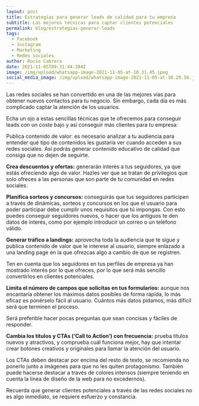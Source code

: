 ```yaml
---
layout: post
title: Estrategias para generar leads de calidad para tu empresa
subtitle: Las mejores técnicas para captar clientes potenciales
permalink: blog/estrategias-generar-leads
tags:
  - Facebook
  - Instagram
  - Marketing
  - Redes sociales
author: Rocío Cabrera
date: 2021-11-05T09:31:44.394Z
image: /img/upload/whatsapp-image-2021-11-05-at-10.31.45.jpeg
social_media_image: /img/upload/whatsapp-image-2021-11-05-at-10.29.56.jpeg
---
```

Las redes sociales se han convertido en una de las mejores vías para obtener nuevos contactos para tu negocio. Sin embargo, cada día es más complicado captar la atención de los usuarios. 

Echa un ojo a estas sencillas técnicas que te ofrecemos para conseguir leads con un coste bajo y así conseguir más clientes para tu empresa:

Publica contenido de valor: es necesario analizar a tu audiencia para entender qué tipo de contenidos les gustaría ver cuando acceden a sus redes sociales. Así podrás generar contenido educativo de calidad que consiga que no dejen de seguirte.

**Crea descuentos y ofertas:** generarán interés a tus seguidores, ya que estás ofreciendo algo de valor. Hazles ver que se tratan de privilegios que solo ofreces a las personas que son parte de tu comunidad en redes sociales. 

**Planifica sorteos y concursos:** conseguirás que tus seguidores participen a través de dinámicas, sorteos y concursos en los que el usuario para poder participar debe cumplir unos requisitos que tú impongas. Con esto puedes conseguir seguidores nuevos, o hacer que los antiguos te den datos de interés, como por ejemplo introducir un correo o un teléfono válido.

**Generar tráfico a landings:** aprovecha toda la audiencia que te sigue y publica contenido de valor que le interese al usuario, siempre enlazado a una landing page en la que ofrezcas algo a cambio de que se registren.

Ten en cuenta que los seguidores en tus perfiles de empresa ya han mostrado interés por lo que ofreces, por lo que será más sencillo convertirlos en clientes potenciales. 

**Limita el número de campos que solicitas en tus formularios:** aunque nos encantaría obtener los máximos datos posibles de forma rápida, lo más eficaz es ponérselo fácil al usuario. Cuántos más datos pidamos, más difícil será que terminen el proceso.

Será preferible hacer pocas preguntas que sean concisas y fáciles de responder.

**Cambia los títulos y CTAs (‘Call to Action’) con frecuencia:** prueba títulos nuevos y atractivos, y comprueba cuál funciona mejor, hay que intentar crear botones creativos y originales para llamar la atención del usuario. 

Los CTAs deben destacar por encima del resto de texto, se recomienda no ponerlo junto a imágenes para que no les quiten protagonismo. También puede hacerse destacar a través de colores intensos (siempre teniendo en cuenta la línea de diseño de la web para no excedernos).

Recuerda que generar clientes potenciales a través de las redes sociales no es algo inmediato, se requiere esfuerzo y constancia.